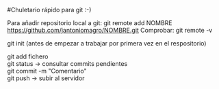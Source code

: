 
#Chuletario rápido para git :-)

Para añadir repositorio local a git: git remote add NOMBRE https://github.com/jantoniomagro/NOMBRE.git
Comprobar: git remote -v

git init (antes de empezar a trabajar por primera vez en el respositorio)

git add fichero<br>
git status -> consultar commits pendientes<br>
git commit -m "Comentario"<br>
git push -> subir al servidor<br>
